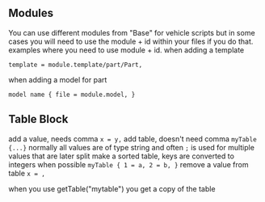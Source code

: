 
## Modules
You can use different modules from "Base" for vehicle scripts but in some cases you will need to use the module + id within your files if you do that. 
examples where you need to use module + id.
when adding a template
```
template = module.template/part/Part,
```
when adding a model for part
```
model name { file = module.model, }
```

## Table Block

add a value, needs comma 
`x = y,` 
add table, doesn't need comma 
`myTable {...}` 
normally all values are of type string and often `;` is used for multiple values that are later split
make a sorted table, keys are converted to integers when possible 
`myTable { 1 = a, 2 = b, }` 
remove a value from table 
`x = ,` 

when you use getTable("mytable") you get a copy of the table